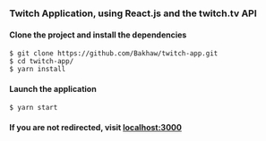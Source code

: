 ### Twitch Application, using React.js and the twitch.tv API

#### Clone the project and install the dependencies

```
$ git clone https://github.com/Bakhaw/twitch-app.git
$ cd twitch-app/
$ yarn install
```

#### Launch the application

```
$ yarn start
```

#### If you are not redirected, visit [localhost:3000](http://localhost:3000)